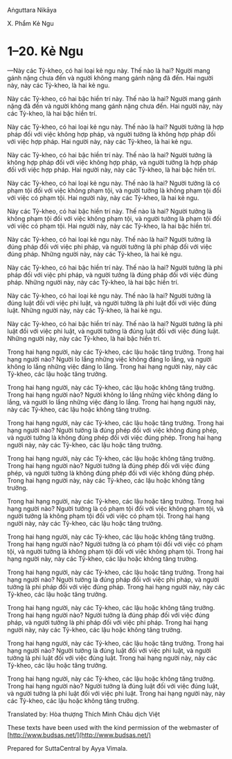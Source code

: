 Aṅguttara Nikāya

X. Phẩm Kẻ Ngu

# 1–20. Kẻ Ngu

—Này các Tỷ-kheo, có hai loại kẻ ngu này. Thế nào là hai? Người mang gánh nặng chưa đến và người không mang gánh nặng đã đến. Hai người này, này các Tỷ-kheo, là hai kẻ ngu.

Này các Tỷ-kheo, có hai bậc hiền trí này. Thế nào là hai? Người mang gánh nặng đã đến và người không mang gánh nặng chưa đến. Hai người này, này các Tỷ-kheo, là hai bậc hiền trí.

Này các Tỷ-kheo, có hai loại kẻ ngu này. Thế nào là hai? Người tưởng là hợp pháp đối với việc không hợp pháp, và người tưởng là không hợp pháp đối với việc hợp pháp. Hai người này, này các Tỷ-kheo, là hai kẻ ngu.

Này các Tỷ-kheo, có hai bậc hiền trí này. Thế nào là hai? Người tưởng là không hợp pháp đối với việc không hợp pháp, và người tưởng là hợp pháp đối với việc hợp pháp. Hai người này, này các Tỷ-kheo, là hai bậc hiền trí.

Này các Tỷ-kheo, có hai loại kẻ ngu này. Thế nào là hai? Người tưởng là có phạm tội đối với việc không phạm tội, và người tưởng là không phạm tội đối với việc có phạm tội. Hai người này, này các Tỷ-kheo, là hai kẻ ngu.

Này các Tỷ-kheo, có hai bậc hiền trí này. Thế nào là hai? Người tưởng là không phạm tội đối với việc không phạm tội, và người tưởng là phạm tội đối với việc có phạm tội. Hai người này, này các Tỷ-kheo, là hai bậc hiền trí.

Này các Tỷ-kheo, có hai loại kẻ ngu này. Thế nào là hai? Người tưởng là đúng pháp đối với việc phi pháp, và người tưởng là phi pháp đối với việc đúng pháp. Những người này, này các Tỷ-kheo, là hai kẻ ngu.

Này các Tỷ-kheo, có hai bậc hiền trí này. Thế nào là hai? Người tưởng là phi pháp đối với việc phi pháp, và người tưởng là đúng pháp đối với việc đúng pháp. Những người này, này các Tỷ-kheo, là hai bậc hiền trí.

Này các Tỷ-kheo, có hai loại kẻ ngu này. Thế nào là hai? Người tưởng là đúng luật đối với việc phi luật, và người tưởng là phi luật đối với việc đúng luật. Những người này, này các Tỷ-kheo, là hai kẻ ngu.

Này các Tỷ-kheo, có hai bậc hiền trí này. Thế nào là hai? Người tưởng là phi luật đối với việc phi luật, và người tưởng là đúng luật đối với việc đúng luật. Những người này, này các Tỷ-kheo, là hai bậc hiền trí.

Trong hai hạng người, này các Tỷ-kheo, các lậu hoặc tăng trưởng. Trong hai hạng người nào? Người lo lắng những việc không đáng lo lắng, và người không lo lắng những việc đáng lo lắng. Trong hai hạng người này, này các Tỷ-kheo, các lậu hoặc tăng trưởng.

Trong hai hạng người, này các Tỷ-kheo, các lậu hoặc không tăng trưởng. Trong hai hạng người nào? Người không lo lắng những việc không đáng lo lắng, và người lo lắng những việc đáng lo lắng. Trong hai hạng người này, này các Tỷ-kheo, các lậu hoặc không tăng trưởng.

Trong hai hạng người, này các Tỷ-kheo, các lậu hoặc tăng trưởng. Trong hai hạng người nào? Người tưởng là đúng phép đối với việc không đúng phép, và người tưởng là không đúng phép đối với việc đúng phép. Trong hai hạng người này, này các Tỷ-kheo, các lậu hoặc tăng trưởng.

Trong hai hạng người, này các Tỷ-kheo, các lậu hoặc không tăng trưởng. Trong hai hạng người nào? Người tưởng là đúng phép đối với việc đúng phép, và người tưởng là không đúng phép đối với việc không đúng phép. Trong hai hạng người này, này các Tỷ-kheo, các lậu hoặc không tăng trưởng.

Trong hai hạng người, này các Tỷ-kheo, các lậu hoặc tăng trưởng. Trong hai hạng người nào? Người tưởng là có phạm tội đối với việc không phạm tội, và người tưởng là không phạm tội đối với việc có phạm tội. Trong hai hạng người này, này các Tỷ-kheo, các lậu hoặc tăng trưởng.

Trong hai hạng người, này các Tỷ-kheo, các lậu hoặc không tăng trưởng. Trong hai hạng người nào? Người tưởng là có phạm tội đối với việc có phạm tội, và người tưởng là không phạm tội đối với việc không phạm tội. Trong hai hạng người này, này các Tỷ-kheo, các lậu hoặc không tăng trưởng.

Trong hai hạng người, này các Tỷ-kheo, các lậu hoặc tăng trưởng. Trong hai hạng người nào? Người tưởng là đúng pháp đối với việc phi pháp, và người tưởng là phi pháp đối với việc đúng pháp. Trong hai hạng người này, này các Tỷ-kheo, các lậu hoặc tăng trưởng.

Trong hai hạng người, này các Tỷ-kheo, các lậu hoặc không tăng trưởng. Trong hai hạng người nào? Người tưởng là đúng pháp đối với việc đúng pháp, và người tưởng là phi pháp đối với việc phi pháp. Trong hai hạng người này, này các Tỷ-kheo, các lậu hoặc không tăng trưởng.

Trong hai hạng người, này các Tỷ-kheo, các lậu hoặc tăng trưởng. Trong hai hạng người nào? Người tưởng là đúng luật đối với việc phi luật, và người tưởng là phi luật đối với việc đúng luật. Trong hai hạng người này, này các Tỷ-kheo, các lậu hoặc tăng trưởng.

Trong hai hạng người, này các Tỷ-kheo, các lậu hoặc không tăng trưởng. Trong hai hạng người nào? Người tưởng là đúng luật đối với việc đúng luật, và người tưởng là phi luật đối với việc phi luật. Trong hai hạng người này, này các Tỷ-kheo, các lậu hoặc không tăng trưởng.

Translated by: Hòa thượng Thích Minh Châu dịch Việt

These texts have been used with the kind permission of the webmaster of [http://www.budsas.net/](http://www.budsas.net/)

Prepared for SuttaCentral by Ayya Vimala.